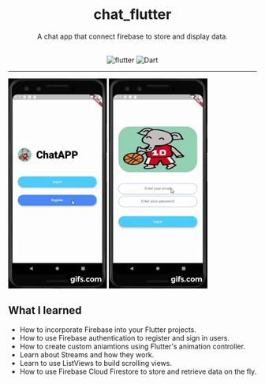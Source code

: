 # <div align="center">chat_flutter</div>

<div align="center">A chat app that connect firebase to store and display data.
  
<br>
<br>
  
![flutter](https://img.shields.io/badge/Flutter-Framework-green?logo=flutter)
![Dart](https://img.shields.io/badge/Dart-Language-blue?logo=dart)

</div>


***

![app](docs/gif1.gif)
![app](docs/gif2.gif)

## What I learned

- How to incorporate Firebase into your Flutter projects.
- How to use Firebase authentication to register and sign in users.
- How to create custom aniamtions using Flutter's animation controller.
- Learn about Streams and how they work.
- Learn to use ListViews to build scrolling views.
- How to use Firebase Cloud Firestore to store and retrieve data on the fly.
